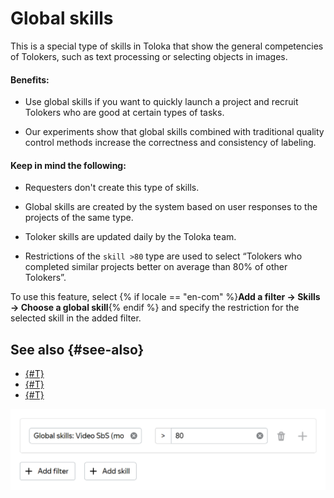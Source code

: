 # Global skills

This is a special type of skills in Toloka that show the general competencies of Tolokers, such as text processing or selecting objects in images.

#### Benefits:

- Use global skills if you want to quickly launch a project and recruit Tolokers who are good at certain types of tasks.

- Our experiments show that global skills combined with traditional quality control methods increase the correctness and consistency of labeling.

#### Keep in mind the following:

- Requesters don't create this type of skills.

- Global skills are created by the system based on user responses to the projects of the same type.

- Toloker skills are updated daily by the Toloka team.

- Restrictions of the `skill >80` type are used to select “Tolokers who completed similar projects better on average than 80% of other Tolokers”.

To use this feature, select {% if locale == "en-com" %}**Add a filter → Skills → Choose a global skill**{% endif %} and specify the restriction for the selected skill in the added filter.

## See also {#see-also}

- [{#T}](nav-create.md)
- [{#T}](nav-edit.md)
- [{#T}](nav-delete.md)

![](../_images/cross-project-skills/cross-project-skills.png)